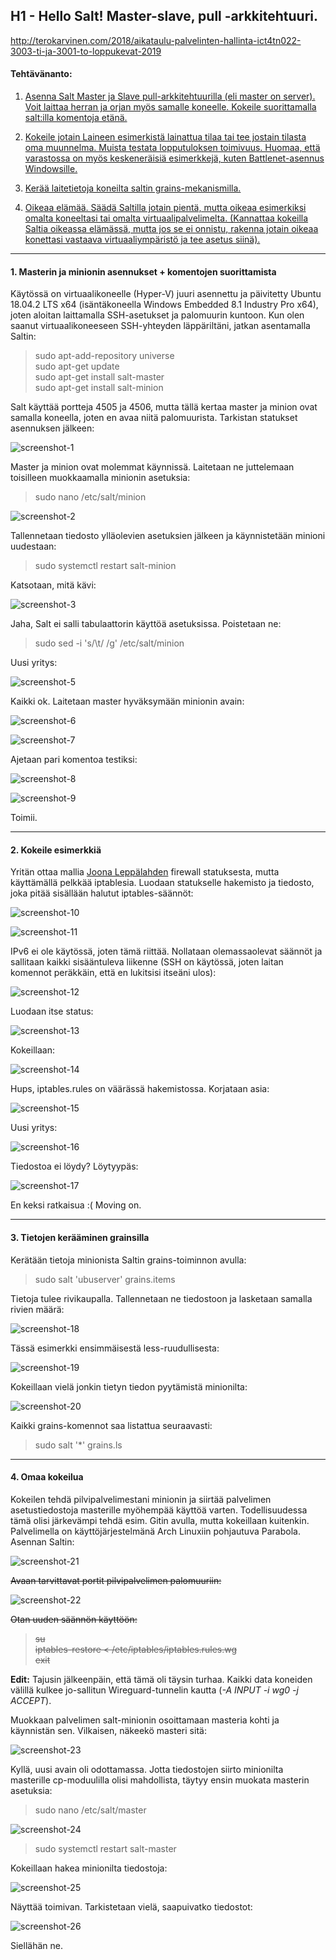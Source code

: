 ## H1 - Hello Salt! Master-slave, pull -arkkitehtuuri.

http://terokarvinen.com/2018/aikataulu-palvelinten-hallinta-ict4tn022-3003-ti-ja-3001-to-loppukevat-2019

#### Tehtävänanto:

1. [Asenna Salt Master ja Slave pull-arkkitehtuurilla (eli master on server). Voit laittaa herran ja orjan myös samalle koneelle. Kokeile suorittamalla salt:illa komentoja etänä.](#tehtava1)

2. [Kokeile jotain Laineen esimerkistä lainattua tilaa tai tee jostain tilasta oma muunnelma. Muista testata lopputuloksen toimivuus. Huomaa, että varastossa on myös keskeneräisiä esimerkkejä, kuten Battlenet-asennus Windowsille.](#tehtava2)

3. [Kerää laitetietoja koneilta saltin grains-mekanismilla.](#tehtava3)

4. [Oikeaa elämää. Säädä Saltilla jotain pientä, mutta oikeaa esimerkiksi omalta koneeltasi tai omalta virtuaalipalvelimelta. (Kannattaa kokeilla Saltia oikeassa elämässä, mutta jos se ei onnistu, rakenna jotain oikeaa konettasi vastaava virtuaaliympäristö ja tee asetus siinä).](#tehtava4)

---

#### <a id="tehtava1">1. Masterin ja minionin asennukset + komentojen suorittamista</a>

Käytössä on virtuaalikoneelle (Hyper-V) juuri asennettu ja päivitetty Ubuntu 18.04.2 LTS x64 (isäntäkoneella Windows Embedded 8.1 Industry Pro x64), joten aloitan laittamalla SSH-asetukset ja palomuurin kuntoon.
Kun olen saanut virtuaalikoneeseen SSH-yhteyden läppäriltäni, jatkan asentamalla Saltin:

>sudo apt-add-repository universe\
>sudo apt-get update\
>sudo apt-get install salt-master\
>sudo apt-get install salt-minion

Salt käyttää portteja 4505 ja 4506, mutta tällä kertaa master ja minion ovat samalla koneella, joten en avaa niitä palomuurista.
Tarkistan statukset asennuksen jälkeen:

![screenshot-1](/assignments/h1-hello-salt/screenshots/screenshot-1.png)

Master ja minion ovat molemmat käynnissä.
Laitetaan ne juttelemaan toisilleen muokkaamalla minionin asetuksia:

>sudo nano /etc/salt/minion

![screenshot-2](/palvelinten-hallinta-2019/assignments/h1-hello-salt/screenshots/screenshot-2.png)

Tallennetaan tiedosto ylläolevien asetuksien jälkeen ja käynnistetään minioni uudestaan:

>sudo systemctl restart salt-minion

Katsotaan, mitä kävi:

![screenshot-3](/palvelinten-hallinta-2019/assignments/h1-hello-salt/screenshots/screenshot-3.png)

Jaha, Salt ei salli tabulaattorin käyttöä asetuksissa. Poistetaan ne:

>sudo sed -i 's/\t/ /g' /etc/salt/minion

Uusi yritys:

![screenshot-5](/palvelinten-hallinta-2019/assignments/h1-hello-salt/screenshots/screenshot-5.png)

Kaikki ok. Laitetaan master hyväksymään minionin avain:

![screenshot-6](/palvelinten-hallinta-2019/assignments/h1-hello-salt/screenshots/screenshot-6.png)

![screenshot-7](/palvelinten-hallinta-2019/assignments/h1-hello-salt/screenshots/screenshot-7.png)

Ajetaan pari komentoa testiksi:

![screenshot-8](/palvelinten-hallinta-2019/assignments/h1-hello-salt/screenshots/screenshot-8.png)

![screenshot-9](/palvelinten-hallinta-2019/assignments/h1-hello-salt/screenshots/screenshot-9.png)

Toimii.

---

#### <a id="tehtava2">2. Kokeile esimerkkiä</a>

Yritän ottaa mallia [Joona Leppälahden](https://github.com/joonaleppalahti/CCM/blob/master/salt/srv/salt/firewall.sls) firewall statuksesta, mutta käyttämällä pelkkää iptablesia.
Luodaan statukselle hakemisto ja tiedosto, joka pitää sisällään halutut iptables-säännöt:

![screenshot-10](/palvelinten-hallinta-2019/assignments/h1-hello-salt/screenshots/screenshot-10.png)

![screenshot-11](/palvelinten-hallinta-2019/assignments/h1-hello-salt/screenshots/screenshot-11.png)

IPv6 ei ole käytössä, joten tämä riittää.
Nollataan olemassaolevat säännöt ja sallitaan kaikki sisääntuleva liikenne (SSH on käytössä, joten laitan komennot peräkkäin, että en lukitsisi itseäni ulos):

![screenshot-12](/palvelinten-hallinta-2019/assignments/h1-hello-salt/screenshots/screenshot-12.png)

Luodaan itse status:

![screenshot-13](/palvelinten-hallinta-2019/assignments/h1-hello-salt/screenshots/screenshot-13.png)

Kokeillaan:

![screenshot-14](/palvelinten-hallinta-2019/assignments/h1-hello-salt/screenshots/screenshot-14.png)

Hups, iptables.rules on väärässä hakemistossa. Korjataan asia:

![screenshot-15](/palvelinten-hallinta-2019/assignments/h1-hello-salt/screenshots/screenshot-15.png)

Uusi yritys:

![screenshot-16](/palvelinten-hallinta-2019/assignments/h1-hello-salt/screenshots/screenshot-16.png)

Tiedostoa ei löydy? Löytyypäs:

![screenshot-17](/palvelinten-hallinta-2019/assignments/h1-hello-salt/screenshots/screenshot-17.png)

En keksi ratkaisua :(
Moving on.

---

#### <a id="tehtava3">3. Tietojen kerääminen grainsilla</a>

Kerätään tietoja minionista Saltin grains-toiminnon avulla:

>sudo salt 'ubuserver' grains.items

Tietoja tulee rivikaupalla. Tallennetaan ne tiedostoon ja lasketaan samalla rivien määrä:

![screenshot-18](/palvelinten-hallinta-2019/assignments/h1-hello-salt/screenshots/screenshot-18.png)

Tässä esimerkki ensimmäisestä less-ruudullisesta:

![screenshot-19](/palvelinten-hallinta-2019/assignments/h1-hello-salt/screenshots/screenshot-19.png)

Kokeillaan vielä jonkin tietyn tiedon pyytämistä minionilta:

![screenshot-20](/palvelinten-hallinta-2019/assignments/h1-hello-salt/screenshots/screenshot-20.png)

Kaikki grains-komennot saa listattua seuraavasti:

>sudo salt '*' grains.ls

---

#### <a id="tehtava4">4. Omaa kokeilua</a>

Kokeilen tehdä pilvipalvelimestani minionin ja siirtää palvelimen asetustiedostoja masterille myöhempää käyttöä varten. Todellisuudessa tämä olisi järkevämpi tehdä esim. Gitin avulla, mutta kokeillaan kuitenkin.
Palvelimella on käyttöjärjestelmänä Arch Linuxiin pohjautuva Parabola.
Asennan Saltin:

![screenshot-21](/palvelinten-hallinta-2019/assignments/h1-hello-salt/screenshots/screenshot-21.png)

~~Avaan tarvittavat portit pilvipalvelimen palomuuriin:~~

![screenshot-22](/palvelinten-hallinta-2019/assignments/h1-hello-salt/screenshots/screenshot-22.png)

~~Otan uuden säännön käyttöön:~~

>~~su~~\
>~~iptables-restore < /etc/iptables/iptables.rules.wg~~\
>~~exit~~

**Edit:** Tajusin jälkeenpäin, että tämä oli täysin turhaa. Kaikki data koneiden välillä kulkee jo-sallitun Wireguard-tunnelin kautta (_-A INPUT -i wg0 -j ACCEPT_).

Muokkaan palvelimen salt-minionin osoittamaan masteria kohti ja käynnistän sen.
Vilkaisen, näkeekö masteri sitä:

![screenshot-23](/palvelinten-hallinta-2019/assignments/h1-hello-salt/screenshots/screenshot-23.png)

Kyllä, uusi avain oli odottamassa.
Jotta tiedostojen siirto minionilta masterille cp-moduulilla olisi mahdollista, täytyy ensin muokata masterin asetuksia:

>sudo nano /etc/salt/master

![screenshot-24](/palvelinten-hallinta-2019/assignments/h1-hello-salt/screenshots/screenshot-24.png)

>sudo systemctl restart salt-master

Kokeillaan hakea minionilta tiedostoja:

![screenshot-25](/palvelinten-hallinta-2019/assignments/h1-hello-salt/screenshots/screenshot-25.png)

Näyttää toimivan. Tarkistetaan vielä, saapuivatko tiedostot:

![screenshot-26](/palvelinten-hallinta-2019/assignments/h1-hello-salt/screenshots/screenshot-26.png)

Siellähän ne.
